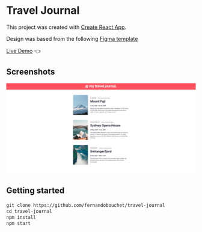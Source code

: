# Travel Journal

This project was created with [Create React App](https://github.com/facebook/create-react-app).

Design was based from the following [Figma template](https://www.figma.com/file/QG4cOExkdbIbhSfWJhs2gs/Travel-Journal?node-id=2%3A2)


[Live Demo](https://fernandobouchet.github.io/travel-journal/) :point_left:


## Screenshots

![App Screenshot](https://github.com/fernandobouchet/travel-journal/blob/main/travel-journal_preview.png?raw=true)

## Getting started

```
git clone https://github.com/fernandobouchet/travel-journal
cd travel-journal
npm install
npm start
```

